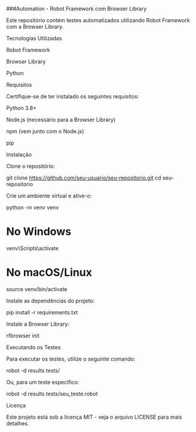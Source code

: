 ###Automation - Robot Framework com Browser Library

Este repositório contém testes automatizados utilizando Robot Framework com a Browser Library.

Tecnologias Utilizadas

Robot Framework

Browser Library

Python

Requisitos

Certifique-se de ter instalado os seguintes requisitos:

Python 3.8+

Node.js (necessário para a Browser Library)

npm (vem junto com o Node.js)

pip

Instalação

Clone o repositório:

git clone https://github.com/seu-usuario/seu-repositorio.git
cd seu-repositorio

Crie um ambiente virtual e ative-o:

python -m venv venv
# No Windows
venv\Scripts\activate
# No macOS/Linux
source venv/bin/activate

Instale as dependências do projeto:

pip install -r requirements.txt

Instale a Browser Library:

rfbrowser init

Executando os Testes

Para executar os testes, utilize o seguinte comando:

robot -d results tests/

Ou, para um teste específico:

robot -d results tests/seu_teste.robot

Licença

Este projeto está sob a licença MIT - veja o arquivo LICENSE para mais detalhes.

